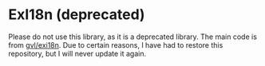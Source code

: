 # ExI18n (deprecated)

Please do not use this library, as it is a deprecated library. The main code is from [gvl/exi18n](https://github.com/gvl/exi18n). Due to certain reasons, I have had to restore this repository, but I will never update it again.
